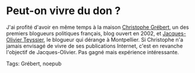 # Peut-on vivre du don ?

<div></div>

J'ai profité d'avoir en même temps à la maison [Christophe Grébert](http://www.monputeaux.com/), un des premiers blogueurs politiques français, blog ouvert en 2002, et [Jacques-Olivier Teyssier](http://www.montpellier-journal.fr/), le blogueur qui dérange à Montpellier. Si Christophe n'a jamais envisagé de vivre de ses publications Internet, c'est en revanche l'objectif de Jacques-Olivier. Pas gagné mais expérience intéressante.

Tags: Grébert, noepub